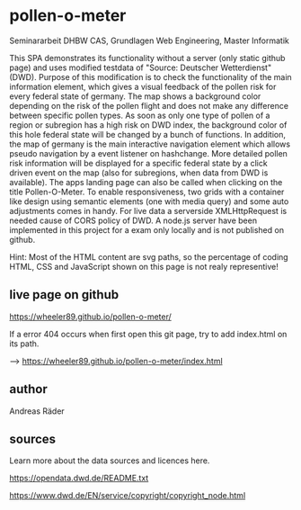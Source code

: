 # pollen-o-meter
Seminararbeit DHBW CAS, Grundlagen Web Engineering, Master Informatik

This SPA demonstrates its functionality without a server (only static github page) and uses modified testdata of "Source: Deutscher Wetterdienst" (DWD). Purpose of this modification is to check the functionality of the main information element, which gives a visual feedback of the pollen risk for every federal state of germany. The map shows a background color depending on the risk of the pollen flight and does not make any difference between specific pollen types. As soon as only one type of pollen of a region or subregion has a high risk on DWD index, the background color of this hole federal state will be changed by a bunch of functions. In addition, the map of germany is the main interactive navigation element which allows pseudo navigation by a event listener on hashchange. More detailed pollen risk information will be displayed for a specific federal state by a click driven event on the map (also for subregions, when data from DWD is available). The apps landing page can also be called when clicking on the title Pollen-O-Meter. To enable responsiveness, two grids with a container like design using semantic elements (one with media query) and some auto adjustments comes in handy. For live data a serverside XMLHttpRequest is needed cause of CORS policy of DWD. A node.js server have been implemented in this project for a exam only locally and is not published on github.

Hint: Most of the HTML content are svg paths, so the percentage of coding HTML, CSS and JavaScript shown on this page is not realy representive!

## live page on github
https://wheeler89.github.io/pollen-o-meter/

If a error 404 occurs when first open this git page, try to add index.html on its path.

--> https://wheeler89.github.io/pollen-o-meter/index.html

## author
Andreas Räder

## sources
Learn more about the data sources and licences here.

https://opendata.dwd.de/README.txt

https://www.dwd.de/EN/service/copyright/copyright_node.html 




